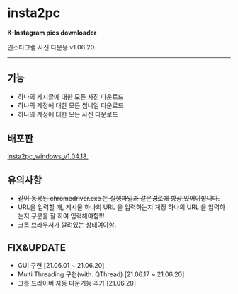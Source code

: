 # insta2pc
**K-Instagram pics downloader**

인스타그램 사진 다운용 v1.06.20.

---

## **기능**

- 하나의 게시글에 대한 모든 사진 다운로드
- 하나의 계정에 대한 모든 썸네일 다운로드
- 하나의 계정에 대한 모든 사진 다운로드

## **배포판**

[insta2pc_windows_v1.04.18.](https://drive.google.com/file/d/13KmUHvQYQh1eDsU-IBrdlnpYJQm60yvI/view?usp=sharing)


## **유의사항**

- ~~같이 동봉된 chromedriver.exe 는 실행파일과 같은경로에 항상 있어야합니다.~~
- URL을 입력할 때, 게시물 하나의 URL 을 입력하는지 계정 하나의 URL 을 입력하는지
구분을 잘 하여 입력해야함!!!
- 크롬 브라우저가 깔려있는 상태여야함.

## **FIX&UPDATE**

- GUI 구현 [21.06.01 ~ 21.06.20]
- Multi Threading 구현(with. QThread) [21.06.17 ~ 21.06.20]
- 크롬 드라이버 자동 다운기능 추가 [21.06.20]